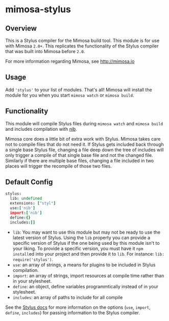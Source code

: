 mimosa-stylus
===========

## Overview

This is a Stylus compiler for the Mimosa build tool. This module is for use with Mimosa `2.0+`.  This replicates the functionality of the Stylus compiler that was built into Mimosa before `2.0`.

For more information regarding Mimosa, see http://mimosa.io

## Usage

Add `'stylus'` to your list of modules.  That's all!  Mimosa will install the module for you when you start `mimosa watch` or `mimosa build`.

## Functionality

This module will compile Stylus files during `mimosa watch` and `mimosa build` and includes compilation with [nib](http://visionmedia.github.com/nib/).

Mimosa core does a little bit of extra work with Stylus. Mimosa takes care not to compile files that do not need it. If Stylus gets included back through a single base Stylus file, changing a file deep down the tree of includes will only trigger a compile of that single base file and not the changed file. Similarly if there are multiple base files, changing a file included in two places will trigger the recompile of those two files.

## Default Config

```coffeescript
stylus:
  lib: undefined
  extensions: ["styl"]
  use:['nib']
  import:['nib']
  define:{}
  includes:[]
```

* `lib`: You may want to use this module but may not be ready to use the latest version of Stylus. Using the `lib` property you can provide a specific version of Stylus if the one being used by this module isn't to your liking. To provide a specific version, you must have it `npm install`ed into your project and then provide it to `lib`. For instance: `lib: require('stylus')`.
* `use`: an array of strings, a means for plugins to be included in Stylus compilation.
* `import`: an array of strings, import resources at compile time rather than in your stylesheet.
* `define`:  an object, define variables programmtically instead of in your stylesheet.
* `includes`: an array of paths to include for all compile

See the [Stylus docs](http://learnboost.github.io/stylus/docs/js.html) for more information on the options (`use`, `import`, `define`, `includes`) for passing information to the Stylus compiler.